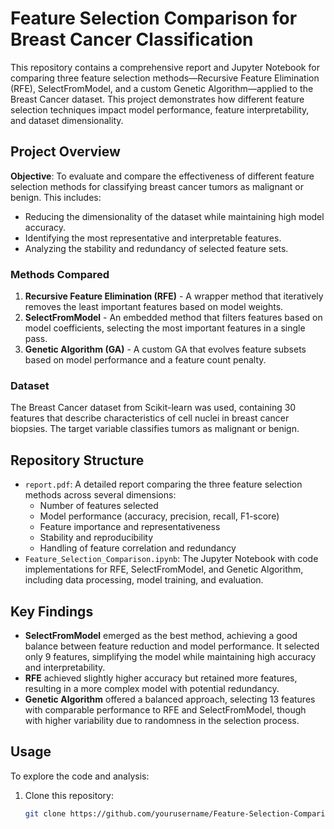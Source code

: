 # Feature Selection Comparison for Breast Cancer Classification

This repository contains a comprehensive report and Jupyter Notebook for comparing three feature selection methods—Recursive Feature Elimination (RFE), SelectFromModel, and a custom Genetic Algorithm—applied to the Breast Cancer dataset. This project demonstrates how different feature selection techniques impact model performance, feature interpretability, and dataset dimensionality.

## Project Overview

**Objective**: To evaluate and compare the effectiveness of different feature selection methods for classifying breast cancer tumors as malignant or benign. This includes:
- Reducing the dimensionality of the dataset while maintaining high model accuracy.
- Identifying the most representative and interpretable features.
- Analyzing the stability and redundancy of selected feature sets.

### Methods Compared

1. **Recursive Feature Elimination (RFE)** - A wrapper method that iteratively removes the least important features based on model weights.
2. **SelectFromModel** - An embedded method that filters features based on model coefficients, selecting the most important features in a single pass.
3. **Genetic Algorithm (GA)** - A custom GA that evolves feature subsets based on model performance and a feature count penalty.

### Dataset

The Breast Cancer dataset from Scikit-learn was used, containing 30 features that describe characteristics of cell nuclei in breast cancer biopsies. The target variable classifies tumors as malignant or benign.

## Repository Structure

- `report.pdf`: A detailed report comparing the three feature selection methods across several dimensions:
  - Number of features selected
  - Model performance (accuracy, precision, recall, F1-score)
  - Feature importance and representativeness
  - Stability and reproducibility
  - Handling of feature correlation and redundancy
- `Feature_Selection_Comparison.ipynb`: The Jupyter Notebook with code implementations for RFE, SelectFromModel, and Genetic Algorithm, including data processing, model training, and evaluation.

## Key Findings

- **SelectFromModel** emerged as the best method, achieving a good balance between feature reduction and model performance. It selected only 9 features, simplifying the model while maintaining high accuracy and interpretability.
- **RFE** achieved slightly higher accuracy but retained more features, resulting in a more complex model with potential redundancy.
- **Genetic Algorithm** offered a balanced approach, selecting 13 features with comparable performance to RFE and SelectFromModel, though with higher variability due to randomness in the selection process.

## Usage

To explore the code and analysis:
1. Clone this repository:
   ```bash
   git clone https://github.com/yourusername/Feature-Selection-Comparison-Breast-Cancer-Classification.git

